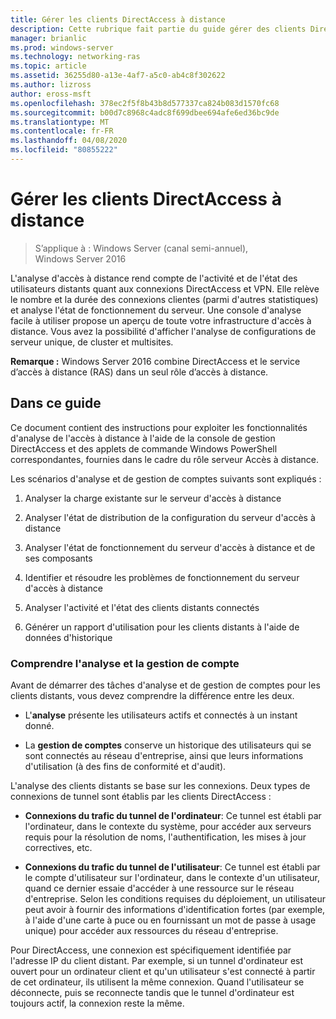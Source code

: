 ```yaml
---
title: Gérer les clients DirectAccess à distance
description: Cette rubrique fait partie du guide gérer des clients DirectAccess à distance dans Windows Server 2016.
manager: brianlic
ms.prod: windows-server
ms.technology: networking-ras
ms.topic: article
ms.assetid: 36255d80-a13e-4af7-a5c0-ab4c8f302622
ms.author: lizross
author: eross-msft
ms.openlocfilehash: 378ec2f5f8b43b8d577337ca824b083d1570fc68
ms.sourcegitcommit: b00d7c8968c4adc8f699dbee694afe6ed36bc9de
ms.translationtype: MT
ms.contentlocale: fr-FR
ms.lasthandoff: 04/08/2020
ms.locfileid: "80855222"
---
```

# <a name="manage-directaccess-clients-remotely"></a>Gérer les clients DirectAccess à distance

>S’applique à : Windows Server (canal semi-annuel), Windows Server 2016

L'analyse d'accès à distance rend compte de l'activité et de l'état des utilisateurs distants quant aux connexions DirectAccess et VPN. Elle relève le nombre et la durée des connexions clientes (parmi d'autres statistiques) et analyse l'état de fonctionnement du serveur. Une console d'analyse facile à utiliser propose un aperçu de toute votre infrastructure d'accès à distance. Vous avez la possibilité d'afficher l'analyse de configurations de serveur unique, de cluster et multisites.  
  
**Remarque :** Windows Server 2016 combine DirectAccess et le service d’accès à distance (RAS) dans un seul rôle d’accès à distance.  
  
## <a name="in-this-guide"></a>Dans ce guide  
Ce document contient des instructions pour exploiter les fonctionnalités d'analyse de l'accès à distance à l'aide de la console de gestion DirectAccess et des applets de commande Windows PowerShell correspondantes, fournies dans le cadre du rôle serveur Accès à distance.  
  
Les scénarios d'analyse et de gestion de comptes suivants sont expliqués :  
  
1.  Analyser la charge existante sur le serveur d'accès à distance  
  
2.  Analyser l'état de distribution de la configuration du serveur d'accès à distance  
  
3.  Analyser l'état de fonctionnement du serveur d'accès à distance et de ses composants  
  
4.  Identifier et résoudre les problèmes de fonctionnement du serveur d'accès à distance  
  
5.  Analyser l'activité et l'état des clients distants connectés  
  
6.  Générer un rapport d'utilisation pour les clients distants à l'aide de données d'historique  
  
### <a name="understand-monitoring-and-accounting"></a>Comprendre l'analyse et la gestion de compte  
Avant de démarrer des tâches d'analyse et de gestion de comptes pour les clients distants, vous devez comprendre la différence entre les deux.  
  
-   L'**analyse** présente les utilisateurs actifs et connectés à un instant donné.  
  
-   La **gestion de comptes** conserve un historique des utilisateurs qui se sont connectés au réseau d'entreprise, ainsi que leurs informations d'utilisation (à des fins de conformité et d'audit).  
  
L'analyse des clients distants se base sur les connexions. Deux types de connexions de tunnel sont établis par les clients DirectAccess :  
  
-   **Connexions du trafic du tunnel de l'ordinateur**: Ce tunnel est établi par l'ordinateur, dans le contexte du système, pour accéder aux serveurs requis pour la résolution de noms, l'authentification, les mises à jour correctives, etc.  
  
-   **Connexions du trafic du tunnel de l'utilisateur**: Ce tunnel est établi par le compte d'utilisateur sur l'ordinateur, dans le contexte d'un utilisateur, quand ce dernier essaie d'accéder à une ressource sur le réseau d'entreprise. Selon les conditions requises du déploiement, un utilisateur peut avoir à fournir des informations d'identification fortes (par exemple, à l'aide d'une carte à puce ou en fournissant un mot de passe à usage unique) pour accéder aux ressources du réseau d'entreprise.  
  
Pour DirectAccess, une connexion est spécifiquement identifiée par l'adresse IP du client distant. Par exemple, si un tunnel d'ordinateur est ouvert pour un ordinateur client et qu'un utilisateur s'est connecté à partir de cet ordinateur, ils utilisent la même connexion. Quand l'utilisateur se déconnecte, puis se reconnecte tandis que le tunnel d'ordinateur est toujours actif, la connexion reste la même.  
  


